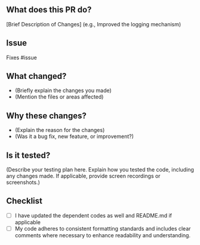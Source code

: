 ## What does this PR do?

[Brief Description of Changes] (e.g., Improved the logging mechanism)

## Issue

Fixes #issue

## What changed?

- (Briefly explain the changes you made)
- (Mention the files or areas affected)

## Why these changes?

- (Explain the reason for the changes)
- (Was it a bug fix, new feature, or improvement?)

## Is it tested?

(Describe your testing plan here. Explain how you tested the code, including any changes made. If applicable, provide screen recordings or screenshots.)

## Checklist

- [ ] I have updated the dependent codes as well and README.md if applicable
- [ ] My code adheres to consistent formatting standards and includes clear comments where necessary to enhance readability and understanding.
